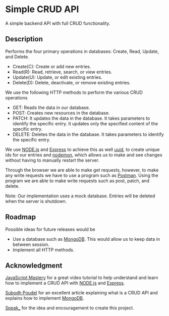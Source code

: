 # Simple CRUD API
A simple backend API with full CRUD functionality.

## Description
Performs the four primary operations in databases: Create, Read, Update, and Delete.
* Create(C): Create or add new entries.
* Read(R): Read, retrieve, search, or view entries.
* Update(U): Update, or edit existing entries.
* Delete(D): Delete, deactivate, or remove existing entries.

We use the following HTTP methods to perform the various CRUD operations
* GET: Reads the data in our database.
* POST: Creates new resources in the database.
* PATCH: It updates the data in the database. It takes parameters to identify the specific entry. It updates only the specified content of the specific entry.
* DELETE: Deletes the data in the database. It takes parameters to identify the specific entry.

We use [NODE.js](https://nodejs.org/en/) and [Express](https://expressjs.com/) to achieve this as well [uuid](https://www.npmjs.com/package/uuid), to create unique ids for our entries and [nodemon](https://www.npmjs.com/package/nodemon), which allows us to make and see changes without having to manually restart the server.

Through the browser we are able to make get requests, however, to make any write requests we have to use a program such as [Postman](https://www.postman.com/). Using the program we are able to make write requests such as post, patch, and delete. 

Note: Our implementation uses a mock database. Entries will be deleted when the server is shutdown.

## Roadmap
Possible ideas for future releases would be
* Use a database such as [MongoDB](https://www.mongodb.com/). This would allow us to keep data in between session.
* Implement all HTTP methods.

## Acknowledgment
[JavaScript Mastery](https://www.youtube.com/watch?v=l8WPWK9mS5M) for a great video tutorial to help understand and learn how to implement a CRUD API with [NODE.js](https://nodejs.org/en/) and [Express](https://expressjs.com/).

[Subodh Poudel](https://www.becomebetterprogrammer.com/complete-guide-to-build-a-crud-api-with-node-js-and-mongodb/[Subodh) for an excellent article explaining what is a CRUD API and explains how to implement [MongoDB](https://www.mongodb.com/).

[Speak_](https://speak.careers/) for the idea and encouragement to create this project.

